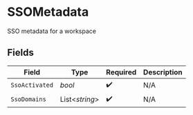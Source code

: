 # SSOMetadata

SSO metadata for a workspace


## Fields

| Field              | Type               | Required           | Description        |
| ------------------ | ------------------ | ------------------ | ------------------ |
| `SsoActivated`     | *bool*             | :heavy_check_mark: | N/A                |
| `SsoDomains`       | List<*string*>     | :heavy_check_mark: | N/A                |